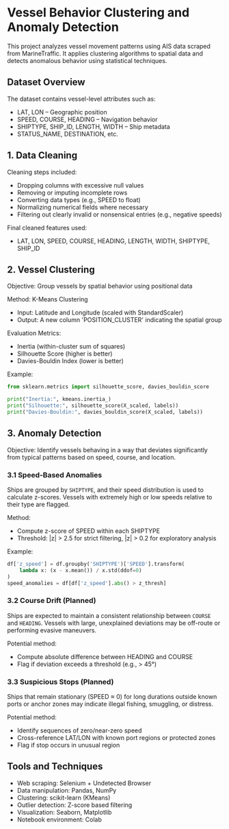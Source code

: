 # Vessel Behavior Clustering and Anomaly Detection

This project analyzes vessel movement patterns using AIS data scraped from MarineTraffic. It applies clustering algorithms to spatial data and detects anomalous behavior using statistical techniques. 

## Dataset Overview

The dataset contains vessel-level attributes such as:

- LAT, LON – Geographic position  
- SPEED, COURSE, HEADING – Navigation behavior  
- SHIPTYPE, SHIP_ID, LENGTH, WIDTH – Ship metadata  
- STATUS_NAME, DESTINATION, etc.

## 1. Data Cleaning

Cleaning steps included:
- Dropping columns with excessive null values
- Removing or imputing incomplete rows
- Converting data types (e.g., SPEED to float)
- Normalizing numerical fields where necessary
- Filtering out clearly invalid or nonsensical entries (e.g., negative speeds)

Final cleaned features used:
- LAT, LON, SPEED, COURSE, HEADING, LENGTH, WIDTH, SHIPTYPE, SHIP_ID

## 2. Vessel Clustering

Objective: Group vessels by spatial behavior using positional data

Method: K-Means Clustering  
- Input: Latitude and Longitude (scaled with StandardScaler)  
- Output: A new column 'POSITION_CLUSTER' indicating the spatial group

Evaluation Metrics:
- Inertia (within-cluster sum of squares)
- Silhouette Score (higher is better)
- Davies-Bouldin Index (lower is better)

Example:

```python
from sklearn.metrics import silhouette_score, davies_bouldin_score

print("Inertia:", kmeans.inertia_)
print("Silhouette:", silhouette_score(X_scaled, labels))
print("Davies-Bouldin:", davies_bouldin_score(X_scaled, labels))
````

## 3. Anomaly Detection

Objective: Identify vessels behaving in a way that deviates significantly from typical patterns based on speed, course, and location.

### 3.1 Speed-Based Anomalies

Ships are grouped by `SHIPTYPE`, and their speed distribution is used to calculate z-scores. Vessels with extremely high or low speeds relative to their type are flagged.

Method:

* Compute z-score of SPEED within each SHIPTYPE
* Threshold: |z| > 2.5 for strict filtering, |z| > 0.2 for exploratory analysis

Example:

```python
df['z_speed'] = df.groupby('SHIPTYPE')['SPEED'].transform(
    lambda x: (x - x.mean()) / x.std(ddof=0)
)
speed_anomalies = df[df['z_speed'].abs() > z_thresh]
```

### 3.2 Course Drift (Planned)

Ships are expected to maintain a consistent relationship between `COURSE` and `HEADING`. Vessels with large, unexplained deviations may be off-route or performing evasive maneuvers.

Potential method:

* Compute absolute difference between HEADING and COURSE
* Flag if deviation exceeds a threshold (e.g., > 45°)

### 3.3 Suspicious Stops (Planned)

Ships that remain stationary (SPEED ≈ 0) for long durations outside known ports or anchor zones may indicate illegal fishing, smuggling, or distress.

Potential method:

* Identify sequences of zero/near-zero speed
* Cross-reference LAT/LON with known port regions or protected zones
* Flag if stop occurs in unusual region

## Tools and Techniques

* Web scraping: Selenium + Undetected Browser
* Data manipulation: Pandas, NumPy
* Clustering: scikit-learn (KMeans)
* Outlier detection: Z-score based filtering
* Visualization: Seaborn, Matplotlib
* Notebook environment: Colab
